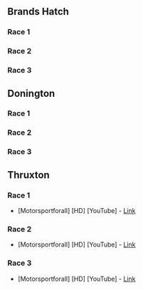 ## Brands Hatch
### Race 1
### Race 2
### Race 3

## Donington
### Race 1
### Race 2
### Race 3

## Thruxton
### Race 1
* [Motorsportforall] [HD] [YouTube] - [Link](https://www.youtube.com/watch?v=_XUdYY9l9Yg)
### Race 2
* [Motorsportforall] [HD] [YouTube] - [Link](https://www.youtube.com/watch?v=dF-ccVudviw)
### Race 3
* [Motorsportforall] [HD] [YouTube] - [Link](https://www.youtube.com/watch?v=-pC_eZyvxMw)
